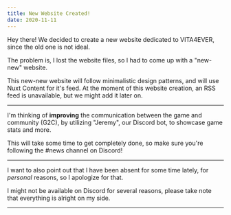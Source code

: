 ```yaml
---
title: New Website Created!
date: 2020-11-11
---
```


Hey there! We decided to create a new website dedicated to VITA4EVER, since the old one is not ideal. 

The problem is, I lost the website files, so I had to come up with a "new-new" website.

This new-new website will follow minimalistic design patterns, and will use Nuxt Content for it's feed.
At the moment of this website creation, an RSS feed is unavailable, but we might add it later on.

---

I'm thinking of **improving** the communication between the game and community (G2C), by utilizing "Jeremy", our Discord bot, to showcase game stats and more.

This will take some time to get completely done, so make sure you're following the #news channel on Discord!

---

I want to also point out that I have been absent for some time lately, for *personal* reasons, so I apologize for that.

I might not be available on Discord for several reasons, please take note that everything is alright on my side.

---

